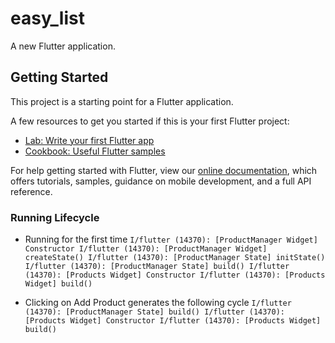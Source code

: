 # easy_list

A new Flutter application.

## Getting Started

This project is a starting point for a Flutter application.

A few resources to get you started if this is your first Flutter project:

- [Lab: Write your first Flutter app](https://flutter.io/docs/get-started/codelab)
- [Cookbook: Useful Flutter samples](https://flutter.io/docs/cookbook)

For help getting started with Flutter, view our 
[online documentation](https://flutter.io/docs), which offers tutorials, 
samples, guidance on mobile development, and a full API reference.


### Running Lifecycle

- Running for the first time
`
I/flutter (14370): [ProductManager Widget] Constructor
I/flutter (14370): [ProductManager Widget] createState()
I/flutter (14370): [ProductManager State] initState()
I/flutter (14370): [ProductManager State] build()
I/flutter (14370): [Products Widget] Constructor
I/flutter (14370): [Products Widget] build()
`

- Clicking on Add Product generates the following cycle
`
I/flutter (14370): [ProductManager State] build()
I/flutter (14370): [Products Widget] Constructor
I/flutter (14370): [Products Widget] build()
`